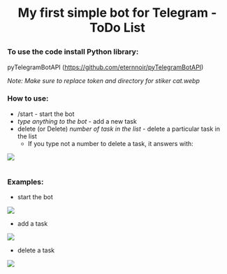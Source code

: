 # <p align="center">My first simple bot for Telegram - ToDo List

### To use the code install Python library:
pyTelegramBotAPI (https://github.com/eternnoir/pyTelegramBotAPI)

*Note: Make sure to replace token and directory for stiker cat.webp*
### How to use:
  * /start - start the bot
  * *type anything to the bot* - add a new task
  * delete (or Delete) *number of task in the list* - delete a particular task in the list
    * If you type not a number to delete a task, it answers with:

![](https://sun9-60.userapi.com/9vvDLCUurg7DWCG0INzuJIg-mcOm2wqrJkmgeQ/5Ka0WuAJTao.jpg)
#
#
#
### Examples:
* start the bot

![](https://sun9-37.userapi.com/_CRfJabn7u2wtTzIAFTdtANa-PFo596onndpqQ/tNZHM5NCGhw.jpg)

* add a task

![](https://sun9-24.userapi.com/0oNsmFiO0wqA7DS98HciM5jYvYM7wDmiuYRe2Q/sfLcUnJvt5o.jpg)

* delete a task

![](https://sun9-42.userapi.com/q7Si-ABFJ8B7y-90eatIIKWFwu7XO439Q76jfA/-kr3Nykruto.jpg)
